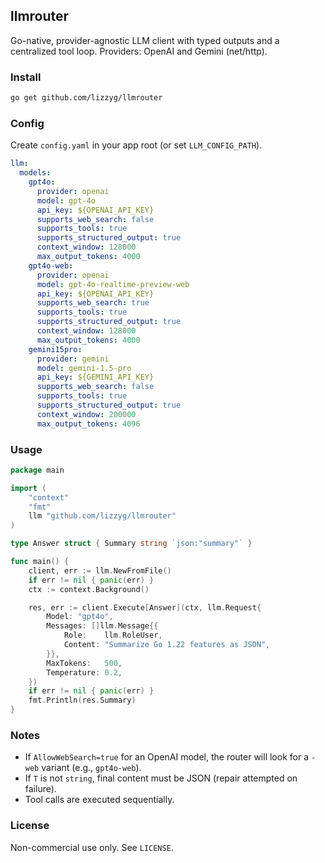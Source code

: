 ## llmrouter

Go-native, provider-agnostic LLM client with typed outputs and a centralized tool loop. Providers: OpenAI and Gemini (net/http).

### Install

```bash
go get github.com/lizzyg/llmrouter
```

### Config

Create `config.yaml` in your app root (or set `LLM_CONFIG_PATH`).

```yaml
llm:
  models:
    gpt4o:
      provider: openai
      model: gpt-4o
      api_key: ${OPENAI_API_KEY}
      supports_web_search: false
      supports_tools: true
      supports_structured_output: true
      context_window: 128000
      max_output_tokens: 4000
    gpt4o-web:
      provider: openai
      model: gpt-4o-realtime-preview-web
      api_key: ${OPENAI_API_KEY}
      supports_web_search: true
      supports_tools: true
      supports_structured_output: true
      context_window: 128000
      max_output_tokens: 4000
    gemini15pro:
      provider: gemini
      model: gemini-1.5-pro
      api_key: ${GEMINI_API_KEY}
      supports_web_search: false
      supports_tools: true
      supports_structured_output: true
      context_window: 200000
      max_output_tokens: 4096
```

### Usage

```go
package main

import (
    "context"
    "fmt"
    llm "github.com/lizzyg/llmrouter"
)

type Answer struct { Summary string `json:"summary"` }

func main() {
    client, err := llm.NewFromFile()
    if err != nil { panic(err) }
    ctx := context.Background()

    res, err := client.Execute[Answer](ctx, llm.Request{
        Model: "gpt4o",
        Messages: []llm.Message{{
            Role:    llm.RoleUser,
            Content: "Summarize Go 1.22 features as JSON",
        }},
        MaxTokens:   500,
        Temperature: 0.2,
    })
    if err != nil { panic(err) }
    fmt.Println(res.Summary)
}
```

### Notes

- If `AllowWebSearch=true` for an OpenAI model, the router will look for a `-web` variant (e.g., `gpt4o-web`).
- If `T` is not `string`, final content must be JSON (repair attempted on failure).
- Tool calls are executed sequentially.

### License

Non-commercial use only. See `LICENSE`.


